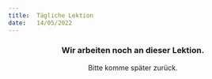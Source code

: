 ```yaml
---
title:  Tägliche Lektion
date:   14/05/2022
---
```


### <center>Wir arbeiten noch an dieser Lektion.</center>
<center>Bitte komme später zurück.</center>